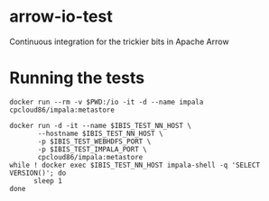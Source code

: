 # arrow-io-test

Continuous integration for the trickier bits in Apache Arrow

# Running the tests

```shell
docker run --rm -v $PWD:/io -it -d --name impala cpcloud86/impala:metastore

docker run -d -it --name $IBIS_TEST_NN_HOST \
       --hostname $IBIS_TEST_NN_HOST \
       -p $IBIS_TEST_WEBHDFS_PORT \
       -p $IBIS_TEST_IMPALA_PORT \
       cpcloud86/impala:metastore
while ! docker exec $IBIS_TEST_NN_HOST impala-shell -q 'SELECT VERSION()'; do
      sleep 1
done
```
